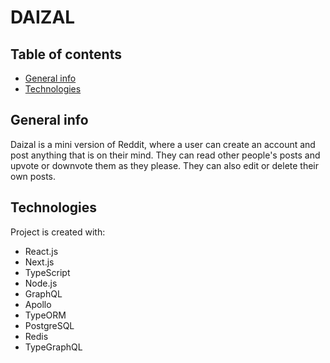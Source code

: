 # DAIZAL

## Table of contents
* [General info](#general-info)
* [Technologies](#technologies)

## General info
Daizal is a mini version of Reddit, where a user can create an account and post anything that is on their mind. They can read other people's posts and upvote or downvote them as they please. They can also edit or delete their own posts.
	
## Technologies
Project is created with:
* React.js
* Next.js
* TypeScript
* Node.js
* GraphQL
* Apollo
* TypeORM
* PostgreSQL
* Redis
* TypeGraphQL
